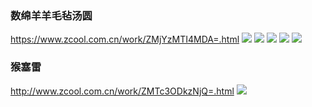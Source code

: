 ### 数绵羊羊毛毡汤圆
https://www.zcool.com.cn/work/ZMjYzMTI4MDA=.html
![](https://img.zcool.cn/community/01bbe25a97ed3fa801219586004c5e.jpg)
![](https://img.zcool.cn/community/01916c5a97ed38a801206d9618aba2.jpg)
![](https://img.zcool.cn/community/01b4c75a97ed36a801219586a117ad.jpg)
![](https://img.zcool.cn/community/01b46e5a97ed3ea8012195865f8084.jpg)
![](https://img.zcool.cn/community/01698e5a97ed47a801206d962576f9.jpg)
### 猴塞雷
http://www.zcool.com.cn/work/ZMTc3ODkzNjQ=.html
![](https://img.zcool.cn/community/01ef6457b59ebd0000012e7e05b847.jpg@2o.jpg)